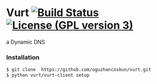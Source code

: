 # Vurt [![Build Status](https://travis-ci.org/oguzhancoskun/vurt.svg?branch=master)](https://travis-ci.org/oguzhancoskun/vurt) [![License (GPL version 3)](https://img.shields.io/badge/license-GNU%20GPL%20version%203-green.svg?style=flat-square)](http://opensource.org/licenses/GPL-3.0)

a Dynamic DNS

### Installation


```sh
$ git clone  https://github.com/oguzhancoskun/vurt.git
$ python vurt/vurt-client setup
```
